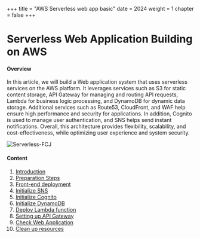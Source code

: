 +++
title = "AWS Serverless web app basic"
date = 2024
weight = 1
chapter = false
+++

# Serverless Web Application Building on AWS

#### Overview

In this article, we will build a Web application system that uses serverless services on the AWS platform. It leverages services such as S3 for static content storage, API Gateway for managing and routing API requests, Lambda for business logic processing, and DynamoDB for dynamic data storage. Additional services such as Route53, CloudFront, and WAF help ensure high performance and security for applications. In addition, Cognito is used to manage user authentication, and SNS helps send instant notifications. Overall, this architecture provides flexibility, scalability, and cost-effectiveness, while optimizing user experience and system security.

![Serverless-FCJ](/images/1/Serverles.png?width=90pc)

#### Content

1. [Introduction](1-introduction/)
2. [Preparation Steps](2-preparation>)
3. [Front-end deployment](3-deployment-frontend/)
4. [Initialize SNS](4-sns/)
5. [Initialize Cognito](5-cognito/)
6. [Initialize DynamoDB](6-dynamodb/)
7. [Deploy Lambda function](7-lambda-function/)
8. [Setting up API Gateway](8-api-gateway/)
9. [Check Web Application](9-test-webapp/)
10. [Clean up resources](10-clean-resource/)
